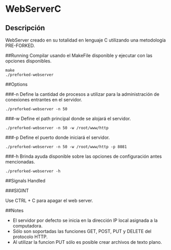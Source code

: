 WebServerC
===========
## Descripción
WebServer creado en su totalidad en lenguaje C utilizando una metodología PRE-FORKED.

##Running
Compilar usando el MakeFile disponible y ejecutar con las opciones disponibles.

```
make
./preforked-webserver
```

##Options

###-n
Define la cantidad de procesos a utilizar para la administración de conexiones entrantes en el servidor.

```
./preforked-webserver -n 50
```

###-w
Define el path principal donde se alojará el servidor.

```
./preforked-webserver -n 50 -w /root/www/http
```

###-p
Define el puerto donde iniciará el servidor.

```
./preforked-webserver -n 50 -w /root/www/http -p 8081
```

###-h
Brinda ayuda disponible sobre las opciones de configuración antes mencionadas.

```
./preforked-webserver -h
```

##Signals Handled

###SIGINT

Use CTRL + C para apagar el web server.

##Notes
- El servidor por defecto se inicia en la dirección IP local asignada a la computadora.
- Sólo son soportadas las funciones GET, POST, PUT y DELETE del protocolo HTTP.
- Al utilizar la funcion PUT sólo es posible crear archivos de texto plano.


